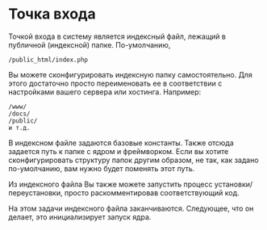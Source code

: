 # Точка входа

Точкой входа в систему является индексный файл, лежащий в публичной (индексной) папке. По-умолчанию,

	/public_html/index.php

Вы можете сконфигурировать индексную папку самостоятельно. Для этого достаточно просто переименовать ее в соответствии с настройками вашего сервера или хостинга. Например:

	/www/
	/docs/
	/public/
	и т.д.

В индексном файле задаются базовые константы. Также отсюда задается путь к папке с ядром и фреймворком. Если вы хотите сконфигурировать структуру папок другим образом, не так, как задано по-умолчанию, вам нужно будет поменять этот путь.

Из индексного файла Вы также можете запустить процесс установки/переустановки, просто раскомментировав соответствующий код.

На этом задачи индексного файла заканчиваются. Следующее, что он делает, это инициализирует запуск ядра.
